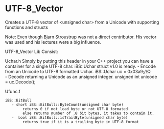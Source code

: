 # UTF-8_Vector
Creates a UTF-8 vector of &lt;unsigned char> from a Unicode with supporting functions and structs 

Note: Even though Bjarn Stroustrup was not a direct contributor.  His vector was used and his lectures were a big influence.

UTF-8_Vector Lib Consist:

Uchar.h
    Simply by putting this header in your C++ project you can have a container for a single UTF-8 char.
    iBS::Uchar struct v1.0 is ready.
        - Encode from an Unicode to UTF-8 formatted Uchar.
            iBS::Uchar uc = 0x03a9;//Ω    
        - Decode returning a Unicode as an unsigned integer.
            unsigned int unicode = uc.Decode();   

Ufunc.f 
    
    iBS::BitBull
       - short iBS::BitBull::ByteCount(unsigned char byte) 
            returns 0 if not lead byte or not UTF-8 formated 
            else returns number of ,8 bit bytes, it takes to contain it. 
       -  bool iBS::BitBull::isTrailByte(unsigned char byte) 
            returns true if it is a trailing byte in UTF-8 format   
